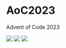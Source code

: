# AoC2023
Advent of Code 2023

<!--- advent_readme_stars table --->


![](https://img.shields.io/badge/day%20📅-5-blue) ![](https://img.shields.io/badge/stars%20⭐-1-yellow) ![](https://img.shields.io/badge/days%20completed-0-red)
